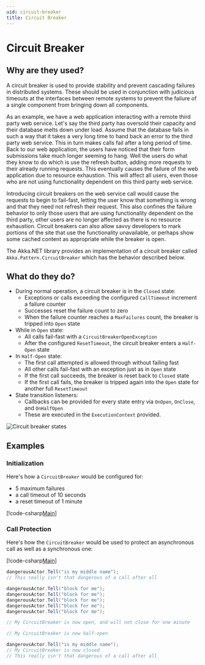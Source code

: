 ```yaml
---
uid: circuit-breaker
title: Circuit Breaker
---
```

# Circuit Breaker

## Why are they used?
A circuit breaker is used to provide stability and prevent cascading failures in distributed systems. These should be used in conjunction with judicious timeouts at the interfaces between remote systems to prevent the failure of a single component from bringing down all components.

As an example, we have a web application interacting with a remote third party web service. Let's say the third party has oversold their capacity and their database melts down under load. Assume that the database fails in such a way that it takes a very long time to hand back an error to the third party web service. This in turn makes calls fail after a long period of time. Back to our web application, the users have noticed that their form submissions take much longer seeming to hang. Well the users do what they know to do which is use the refresh button, adding more requests to their already running requests. This eventually causes the failure of the web application due to resource exhaustion. This will affect all users, even those who are not using functionality dependent on this third party web service.

Introducing circuit breakers on the web service call would cause the requests to begin to fail-fast, letting the user know that something is wrong and that they need not refresh their request. This also confines the failure behavior to only those users that are using functionality dependent on the third party, other users are no longer affected as there is no resource exhaustion. Circuit breakers can also allow savvy developers to mark portions of the site that use the functionality unavailable, or perhaps show some cached content as appropriate while the breaker is open.

The Akka.NET library provides an implementation of a circuit breaker called `Akka.Pattern.CircuitBreaker` which has the behavior described below.

## What do they do?

* During normal operation, a circuit breaker is in the `Closed` state:
	* Exceptions or calls exceeding the configured `СallTimeout` increment a
	  failure counter
	* Successes reset the failure count to zero
	* When the failure counter reaches a `MaxFailures` count, the breaker is
	  tripped into `Open` state
* While in `Open` state:
	* All calls fail-fast with a `CircuitBreakerOpenException`
	* After the configured `ResetTimeout`, the circuit breaker enters a
	  `Half-Open` state
* In `Half-Open` state:
	* The first call attempted is allowed through without failing fast
	* All other calls fail-fast with an exception just as in `Open` state
	* If the first call succeeds, the breaker is reset back to `Closed` state
	* If the first call fails, the breaker is tripped again into the `Open` state
	  for another full `ResetTimeout`
* State transition listeners:
	* Callbacks can be provided for every state entry via `OnOpen`, `OnClose`,
	  and `OnHalfOpen`
	* These are executed in the `ExecutionContext` provided.

![Circuit breaker states](/images/circuit-breaker-states.png)

## Examples

### Initialization

Here's how a `CircuitBreaker` would be configured for:
  * 5 maximum failures
  * a call timeout of 10 seconds
  * a reset timeout of 1 minute

[!code-csharp[Main](../../examples/Actors/UntypedActorAPI/Follower.cs?range=9-19,32-38)]

### Call Protection

Here's how the `CircuitBreaker` would be used to protect an asynchronous
call as well as a synchronous one:

[!code-csharp[Main](../../examples/Actors/UntypedActorAPI/Follower.cs?range=21-31)]

```csharp
dangerousActor.Tell("is my middle name");
// This really isn't that dangerous of a call after all

dangerousActor.Tell("block for me");
dangerousActor.Tell("block for me");
dangerousActor.Tell("block for me");
dangerousActor.Tell("block for me");
dangerousActor.Tell("block for me");

// My CircuitBreaker is now open, and will not close for one minute

// My CircuitBreaker is now half-open

dangerousActor.Tell("is my middle name");
// My CircuitBreaker is now closed
// This really isn't that dangerous of a call after all
```
